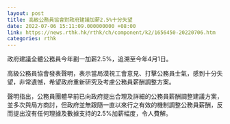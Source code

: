 ```yaml
---
layout: post
title: 高級公務員協會對政府建議加薪2.5%十分失望
date: 2022-07-06 15:11:09.000000000 +08:00
link: https://news.rthk.hk/rthk/ch/component/k2/1656450-20220706.htm
categories: rthk
---
```


政府建議全體公務員今年劃一加薪2.5%，追溯至今年4月1日。

高級公務員協會發表聲明，表示當局漠視工會意見、打擊公務員士氣，感到十分失望，非常遺憾，希望政府重新研究及考慮公務員薪酬調整方案。

聲明指出，公務員團體早前已向政府提出合理及詳細的公務員薪酬調整建議方案，並多次與局方商討，但政府並無跟隨一直以來行之有效的機制調整公務員薪酬，反而提出沒有任何理據及數據支持的2.5%加薪幅度，令人費解。

